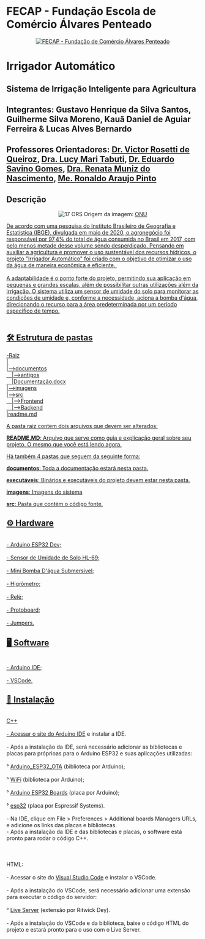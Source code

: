 # FECAP - Fundação Escola de Comércio Álvares Penteado

<p align="center">
<a href= "https://www.fecap.br/"><img src="https://encrypted-tbn0.gstatic.com/images?q=tbn:ANd9GcRhZPrRa89Kma0ZZogxm0pi-tCn_TLKeHGVxywp-LXAFGR3B1DPouAJYHgKZGV0XTEf4AE&usqp=CAU" alt="FECAP - Fundação de Comércio Álvares Penteado" border="0"></a>
</p>

# Irrigador Automático

## Sistema de Irrigação Inteligente para Agricultura

## Integrantes: Gustavo Henrique da Silva Santos, Guilherme Silva Moreno, Kauã Daniel de Aguiar Ferreira & Lucas Alves Bernardo 

## Professores Orientadores: <a href="https://br.linkedin.com/in/victorbarq">Dr. Victor Rosetti de Queiroz</a>, <a href="https://br.linkedin.com/in/lucymari">Dra. Lucy Mari Tabuti</a>, <a href="https://www.linkedin.com/in/eduardo-savino-gomes-77833a10/">Dr. Eduardo Savino Gomes</a>, <a href="https://www.linkedin.com/in/remuniz/">Dra. Renata Muniz do Nascimento</a>, <a href="https://www.linkedin.com/in/ronaldo-araujo-pinto-3542811a/">Me. Ronaldo Araujo Pinto</a>

## <b>Descrição</b>

<p align="center">
<img src="https://gtagenda2030.org.br/wp-content/uploads/2019/10/objetivos_port.png?w=1024" alt="17 ORS" border="0">
  Origem da imagem: <a href="https://brasil.un.org/pt-br">ONU</a> <a rel="license" href="https://brasil.un.org/pt-br">
</p>


De acordo com uma pesquisa do Instituto Brasileiro de Geografia e Estatística (IBGE), divulgada em maio de 2020, o agronegócio foi responsável por 97,4% do total de água consumida no Brasil em 2017, com pelo menos metade desse volume sendo desperdiçado. Pensando em auxiliar a agricultura e promover o uso sustentável dos recursos hídricos, o projeto "Irrigador Automático" foi criado com o objetivo de otimizar o uso da água de maneira econômica e eficiente.  
<br><br>
A adaptabilidade é o ponto forte do projeto, permitindo sua aplicação em pequenas e grandes escalas, além de possibilitar outras utilizações além da irrigação. O sistema utiliza um sensor de umidade do solo para monitorar as condições de umidade e, conforme a necessidade, aciona a bomba d'água, direcionando o recurso para a área predeterminada por um período específico de tempo.
<br><br>

## 🛠 <b>Estrutura de pastas</b>

-Raiz<br>
|<br>
|-->documentos<br>
  &emsp;|-->antigos<br>
  &emsp;|Documentação.docx<br>
|-->imagens<br>
|-->src<br>
  &emsp;|-->Frontend<br>
  &emsp;|-->Backend<br>
|readme.md<br>

A pasta raiz contem dois arquivos que devem ser alterados:

<b>README.MD</b>: Arquivo que serve como guia e explicação geral sobre seu projeto. O mesmo que você está lendo agora.

Há também 4 pastas que seguem da seguinte forma:

<b>documentos</b>: Toda a documentação estará nesta pasta.

<b>executáveis</b>: Binários e executáveis do projeto devem estar nesta pasta.

<b>imagens</b>: Imagens do sistema

<b>src</b>: Pasta que contém o código fonte.

## ⚙ <b>Hardware</b>
  <br>- Arduino ESP32 Dev;</br>
  <br>- Sensor de Umidade de Solo HL-69;</br>
  <br>- Mini Bomba D'água Submersível;</br>
  <br>- Higrômetro;</br>
  <br>- Relé;</br>
  <br>- Protoboard;</br>
  <br>- Jumpers.</br>

## 🖥 <b>Software</b>
  <br>- Arduino IDE;</br>
  <br>- VSCode. </br>

## 💾 Instalação
  <br>C++</br>
  <br>- Acessar o site do <a href="https://www.arduino.cc/en/software"> Arduino IDE</a> e instalar a IDE.</br>
  <br>- Após a instalação da IDE, será necessário adicionar as bibliotecas e placas para próprioas para o Arduino ESP32 e suas aplicações utilizadas:</br>
    <br>° <a href="https://github.com/arduino-libraries/Arduino_ESP32_OTA">Arduino_ESP32_OTA</a> (biblioteca por Arduino);</br>
    <br>° <a href="https://docs.arduino.cc/libraries/wifi/">WiFi</a> (biblioteca por Arduino);<br>
    <br>° <a href="https://www.arduino.cc/">Arduino ESP32 Boards</a> (placa por Arduino);<br>
    <br>° <a href="https://github.com/espressif/arduino-esp32">esp32</a> (placa por Espressif Systems).</br>
  <br>- Na IDE, clique em File > Preferences > Additional boards Managers URLs, e adicione os links das placas e bibliotecas.
  <br>- Após a instalação da IDE e das bibliotecas e placas, o software está pronto para rodar o código C++.</br>
  <br></br>
  <br>HTML:</br>
  <br>- Acessar o site do <a href="https://code.visualstudio.com"> Visual Studio Code</a> e instalar o VSCode.</br>
  <br>- Após a instalação do VSCode, será necessário adicionar uma extensão para executar o código do servidor:</br>
    <br>° <a href="https://marketplace.visualstudio.com/items?itemName=ritwickdey.LiveServer">Live Server</a> (extensão por Ritwick Dey).</br>
  <br>- Após a instalação do VSCode e da biblioteca, baixe o código HTML do projeto e estará pronto para o uso com o Live Server.</br>
